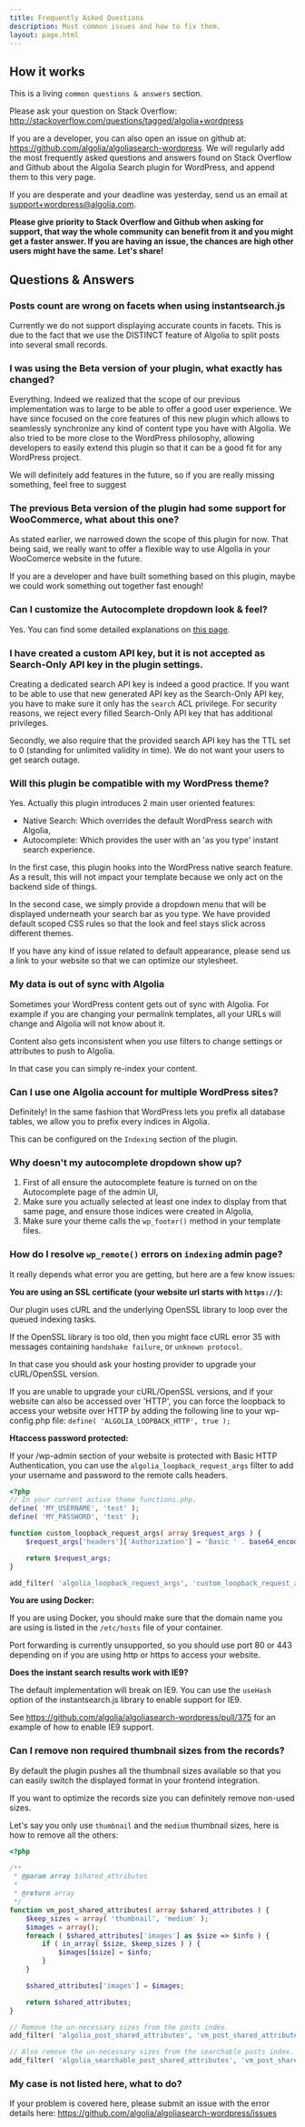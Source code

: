 ```yaml
---
title: Frequently Asked Questions
description: Most common issues and how to fix them.
layout: page.html
---
```

## How it works

This is a living `common questions & answers` section.

Please ask your question on Stack Overflow: http://stackoverflow.com/questions/tagged/algolia+wordpress

If you are a developer, you can also open an issue on github at: https://github.com/algolia/algoliasearch-wordpress. We will regularly add the most frequently asked questions and answers found on Stack Overflow and Github about the Algolia Search plugin for WordPress, and append them to this very page.

If you are desperate and your deadline was yesterday, send us an email at [support+wordpress@algolia.com](mailto:support+wordpress@algolia.com).

**Please give priority to Stack Overflow and Github when asking for support, that way the whole community can benefit from it and you might get a faster answer. If you are having an issue, the chances are high other users might have the same. Let's share!**


## Questions & Answers

### Posts count are wrong on facets when using instantsearch.js

Currently we do not support displaying accurate counts in facets. This is due to the fact that we use the DISTINCT feature of Algolia to split posts into several small records.

### I was using the Beta version of your plugin, what exactly has changed?

Everything. Indeed we realized that the scope of our previous implementation was to large to be able to offer a good user experience.
We have since focused on the core features of this new plugin which allows to seamlessly synchronize any kind of content type you have with Algolia.
We also tried to be more close to the WordPress philosophy, allowing developers to easily extend this plugin so that it can be a good fit for any WordPress project.

We will definitely add features in the future, so if you are really missing something, feel free to suggest

### The previous Beta version of the plugin had some support for WooCommerce, what about this one?

As stated earlier, we narrowed down the scope of this plugin for now. That being said, we really want to offer a flexible way to use Algolia in your WooComerce website in the future.

If you are a developer and have built something based on this plugin, maybe we could work something out together fast enough!

### Can I customize the Autocomplete dropdown look & feel?

Yes. You can find some detailed explanations on [this page](customize-autocomplete.html).

### I have created a custom API key, but it is not accepted as Search-Only API key in the plugin settings.

Creating a dedicated search API key is indeed a good practice. If you want to be able to use that new generated API key as the Search-Only API key, you have to make sure it only has the `search` ACL privilege.
For security reasons, we reject every filled Search-Only API key that has additional privileges.

Secondly, we also require that the provided search API key has the TTL set to 0 (standing for unlimited validity in time). We do not want your users to get search outage.

### Will this plugin be compatible with my WordPress theme?

Yes. Actually this plugin introduces 2 main user oriented features:
- Native Search: Which overrides the default WordPress search with Algolia,
- Autocomplete: Which provides the user with an 'as you type' instant search experience.

In the first case, this plugin hooks into the WordPress native search feature. As a result, this will not impact your template because we only act on the backend side of things.

In the second case, we simply provide a dropdown menu that will be displayed underneath your search bar as you type. We have provided default scoped CSS rules so that the look and feel stays slick across different themes.

If you have any kind of issue related to default appearance, please send us a link to your website so that we can optimize our stylesheet.

### My data is out of sync with Algolia

Sometimes your WordPress content gets out of sync with Algolia. For example if you are changing your permalink templates, all your URLs will change and Algolia will not know about it.

Content also gets inconsistent when you use filters to change settings or attributes to push to Algolia.

In that case you can simply re-index your content.

### Can I use one Algolia account for multiple WordPress sites?

Definitely! In the same fashion that WordPress lets you prefix all database tables, we allow you to prefix every indices in Algolia.

This can be configured on the `Indexing` section of the plugin.

### Why doesn't my autocomplete dropdown show up?

1. First of all ensure the autocomplete feature is turned on on the Autocomplete page of the admin UI,
1. Make sure you actually selected at least one index to display from that same page, and ensure those indices were created in Algolia,
1. Make sure your theme calls the `wp_footer()` method in your template files.

### How do I resolve `wp_remote()` errors on `indexing` admin page?

It really depends what error you are getting, but here are a few know issues:

**You are using an SSL certificate (your website url starts with `https://`):**

Our plugin uses cURL and the underlying OpenSSL library to loop over the queued indexing tasks.

If the OpenSSL library is too old, then you might face cURL error 35 with messages containing `handshake failure`, or `unknown protocol`.

In that case you should ask your hosting provider to upgrade your cURL/OpenSSL version.

If you are unable to upgrade your cURL/OpenSSL versions, and if your website can also be accessed over 'HTTP', you can force the loopback to access your website over HTTP by adding the following line to your wp-config.php file: `define( 'ALGOLIA_LOOPBACK_HTTP', true );`

**Htaccess password protected:**

If your /wp-admin section of your website is protected with Basic HTTP Authentication, you can use the `algolia_loopback_request_args` filter to add your username and password to the remote calls headers.

```php
<?php
// In your current active theme functions.php.
define( 'MY_USERNAME', 'test' );
define( 'MY_PASSWORD', 'test' );

function custom_loopback_request_args( array $request_args ) {
	$request_args['headers']['Authorization'] = 'Basic ' . base64_encode( MY_USERNAME . ':' . MY_PASSWORD );

	return $request_args;
}

add_filter( 'algolia_loopback_request_args', 'custom_loopback_request_args' );
```

**You are using Docker:**

If you are using Docker, you should make sure that the domain name you are using is listed in the `/etc/hosts` file of your container.

Port forwarding is currently unsupported, so you should use port 80 or 443 depending on if you are using http or https to access your website.

**Does the instant search results work with IE9?**

The default implementation will break on IE9. You can use the `useHash` option of the instantsearch.js library to enable support for IE9.

See https://github.com/algolia/algoliasearch-wordpress/pull/375 for an example of how to enable IE9 support.

### Can I remove non required thumbnail sizes from the records?

By default the plugin pushes all the thumbnail sizes available so that you can easily switch the displayed format in your frontend integration.

If you want to optimize the records size you can definitely remove non-used sizes.

Let's say you only use `thumbnail` and the `medium` thumbnail sizes, here is how to remove all the others:

```php
<?php

/**
 * @param array $shared_attributes
 *
 * @return array
 */
function vm_post_shared_attributes( array $shared_attributes ) {
	$keep_sizes = array( 'thumbnail', 'medium' );
	$images = array();
	foreach ( $shared_attributes['images'] as $size => $info ) {
		if ( in_array( $size, $keep_sizes ) ) {
			$images[$size] = $info;
		}
	}

	$shared_attributes['images'] = $images;

	return $shared_attributes;
}

// Remove the un-necessary sizes from the posts index.
add_filter( 'algolia_post_shared_attributes', 'vm_post_shared_attributes' );

// Also remove the un-necessary sizes from the searchable posts index.
add_filter( 'algolia_searchable_post_shared_attributes', 'vm_post_shared_attributes' );
```

### My case is not listed here, what to do?

If your problem is covered here, please submit an issue with the error details here: https://github.com/algolia/algoliasearch-wordpress/issues


